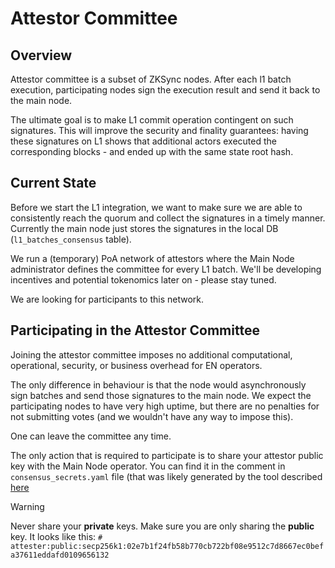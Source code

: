 # Attestor Committee

## Overview

Attestor committee is a subset of ZKSync nodes. 
After each l1 batch execution, participating nodes sign the execution result and send it back to the main node.

The ultimate goal is to make L1 commit operation contingent on such signatures.
This will improve the security and finality guarantees: 
having these signatures on L1 shows that additional actors executed the corresponding blocks - 
and ended up with the same state root hash.

## Current State

Before we start the L1 integration,
we want to make sure we are able to consistently reach the quorum and collect the signatures in a timely manner. 
Currently the main node just stores the signatures in the local DB (`l1_batches_consensus` table).

We run a (temporary) PoA network of attestors where the Main Node administrator defines the committee for every L1 batch.
We'll be developing incentives and potential tokenomics later on - please stay tuned.

We are looking for participants to this network.

## Participating in the Attestor Committee

Joining the attestor committee imposes no additional computational, operational, security, or business overhead for EN operators.

The only difference in behaviour is that the node would asynchronously sign batches and send those signatures to the main node.
We expect the participating nodes to have very high uptime, 
but there are no penalties for not submitting votes (and we wouldn't have any way to impose this).

One can leave the committee any time.

The only action that is required to participate is to share your attestor public key with the Main Node operator.
You can find it in the comment in `consensus_secrets.yaml` file (that was likely generated by the tool described [here](https://github.com/matter-labs/zksync-era/blob/main/docs/guides/external-node/09_decentralization.md#generating-secrets)

> [!WARNING]
>
> Never share your **private** keys. Make sure you are only sharing the **public** key. It looks like this: `# attester:public:secp256k1:02e7b1f24fb58b770cb722bf08e9512c7d8667ec0befa37611eddafd0109656132
`
